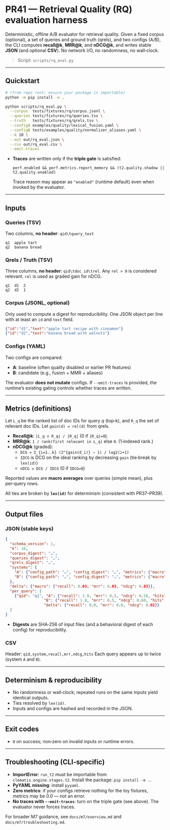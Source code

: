 

# PR41 — Retrieval Quality (RQ) evaluation harness

Deterministic, offline A/B evaluator for retrieval quality. Given a fixed corpus (optional), a set of queries and ground truth (qrels), and two configs (A/B), the CLI computes **recall@k**, **MRR@k**, and **nDCG@k**, and writes stable **JSON** (and optional **CSV**). No network I/O, no randomness, no wall‑clock.

> Script: `scripts/rq_eval.py`

---

## Quickstart
```bash
# (from repo root; ensure your package is importable)
python -m pip install -e .

python scripts/rq_eval.py \
  --corpus  tests/fixtures/rq/corpus.jsonl \
  --queries tests/fixtures/rq/queries.tsv \
  --truth   tests/fixtures/rq/qrels.tsv \
  --configA examples/quality/lexical_fusion.yaml \
  --configB tests/examples/quality/normalizer_aliases.yaml \
  --k 10 \
  --out out/rq_eval.json \
  --csv out/rq_eval.csv \
  --emit-traces
```
- **Traces** are written only if the **triple gate** is satisfied:
  ```
  perf.enabled && perf.metrics.report_memory && (t2.quality.shadow || t2.quality.enabled)
  ```
  Trace reason may appear as `"enabled"` (runtime default) even when invoked by the evaluator.

---

## Inputs
### Queries (TSV)
Two columns, **no header**: `qid\tquery_text`
```tsv
q1	apple tart
q2	banana bread
```

### Qrels / Truth (TSV)
Three columns, **no header**: `qid\tdoc_id\trel`. Any `rel > 0` is considered relevant. `rel` is used as graded gain for nDCG.
```tsv
q1	d1	2
q2	d2	1
```

### Corpus (JSONL, optional)
Only used to compute a digest for reproducibility. One JSON object per line with at least an `id` and `text` field.
```json
{"id":"d1","text":"apple tart recipe with cinnamon"}
{"id":"d2","text":"banana bread with walnuts"}
```

### Configs (YAML)
Two configs are compared:
- **A**: baseline (often quality disabled or earlier PR features)
- **B**: candidate (e.g., fusion + MMR + aliases)

The evaluator **does not mutate** configs. If `--emit-traces` is provided, the runtime’s existing gating controls whether traces are written.

---

## Metrics (definitions)
Let `L_q` be the ranked list of doc IDs for query *q* (top‑k), and `R_q` the set of relevant doc IDs. Let `gain(d) = rel(d)` from qrels.

- **Recall@k**: `|L_q ∩ R_q| / |R_q|` (0 if `|R_q|=0`).
- **MRR@k**: `1 / rank(first relevant in L_q)` else `0`. (1‑indexed rank.)
- **nDCG@k** (graded):
  - `DCG = Σ_{i=1..k} (2^{gain(d_i)} − 1) / log2(i+1)`
  - `IDCG` is DCG on the ideal ranking by decreasing `gain` (tie‑break by `lex(id)`)
  - `nDCG = DCG / IDCG` (0 if `IDCG=0`)

Reported values are **macro averages** over queries (simple mean), plus per‑query rows.

All ties are broken by **`lex(id)`** for determinism (consistent with PR37–PR39).

---

## Output files
### JSON (stable keys)
```json
{
  "schema_version": 1,
  "k": 10,
  "corpus_digest": "…",
  "queries_digest": "…",
  "qrels_digest": "…",
  "systems": {
    "A": {"config_path": "…", "config_digest": "…", "metrics": {"macro": {"recall": 0.73, "mrr": 0.51, "ndcg": 0.60}}},
    "B": {"config_path": "…", "config_digest": "…", "metrics": {"macro": {"recall": 0.76, "mrr": 0.54, "ndcg": 0.63}}}
  },
  "delta": {"macro": {"recall": 0.03, "mrr": 0.03, "ndcg": 0.03}},
  "per_query": [
    {"qid": "q1", "A": {"recall": 1.0, "mrr": 0.5, "ndcg": 0.58, "hits": ["d7","d9"]},
                 "B": {"recall": 1.0, "mrr": 0.5, "ndcg": 0.60, "hits": ["d7","d9"]},
                 "delta": {"recall": 0.0, "mrr": 0.0, "ndcg": 0.02}}
  ]
}
```
- **Digests** are SHA‑256 of input files (and a behavioral digest of each config) for reproducibility.

### CSV
Header: `qid,system,recall,mrr,ndcg,hits`
Each query appears up to twice (system `A` and `B`).

---

## Determinism & reproducibility
- No randomness or wall‑clock; repeated runs on the same inputs yield identical outputs.
- Ties resolved by `lex(id)`.
- Inputs and configs are hashed and recorded in the JSON.

---

## Exit codes
- `0` on success; non‑zero on invalid inputs or runtime errors.

---

## Troubleshooting (CLI‑specific)
- **ImportError**: `run_t2` must be importable from `clematis.engine.stages.t2`. Install the package: `pip install -e .`.
- **PyYAML missing**: install `pyyaml`.
- **Zero metrics**: if your configs retrieve nothing for the toy fixtures, metrics may be 0.0 — not an error.
- **No traces with `--emit-traces`**: turn on the triple gate (see above). The evaluator never forces traces.

For broader M7 guidance, see `docs/m7/overview.md` and `docs/m7/troubleshooting.md`.